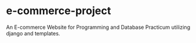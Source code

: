 # e-commerce-project
An E-commerce Website for Programming and Database Practicum utilizing django and templates.
